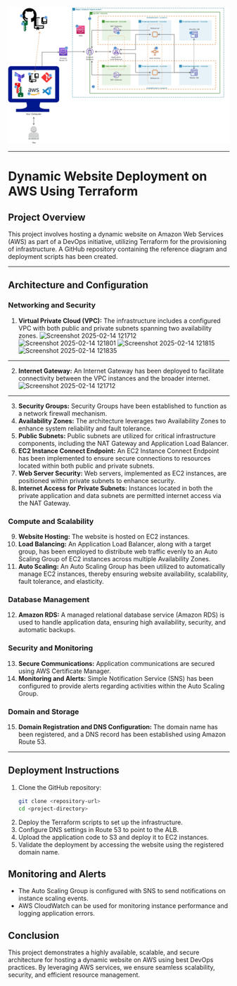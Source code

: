 ![Alt text](Terraform-Ecommerce-Architecture.jpg)


---

# Dynamic Website Deployment on AWS Using Terraform

## Project Overview

This project involves hosting a dynamic website on Amazon Web Services (AWS) as part of a DevOps initiative, utilizing Terraform for the provisioning of infrastructure. A GitHub repository containing the reference diagram and deployment scripts has been created.

---
## Architecture and Configuration

### **Networking and Security**

1. **Virtual Private Cloud (VPC):** The infrastructure includes a configured VPC with both public and private subnets spanning two availability zones.
![Screenshot 2025-02-14 121712](https://github.com/user-attachments/assets/8f392c65-d2c1-4baf-b1f0-82f4b0fde850)
![Screenshot 2025-02-14 121801](https://github.com/user-attachments/assets/a9409a41-e645-4f1f-bf74-3a87a5e475f6)
![Screenshot 2025-02-14 121815](https://github.com/user-attachments/assets/ddffa296-8e1d-409c-8d84-380c7fd5a2a5)
![Screenshot 2025-02-14 121835](https://github.com/user-attachments/assets/c3e76dd7-5faa-4d0a-8174-1043db7fc2d2)
---
2. **Internet Gateway:** An Internet Gateway has been deployed to facilitate connectivity between the VPC instances and the broader internet.
![Screenshot 2025-02-14 121712](https://github.com/user-attachments/assets/ed5b8b5d-189d-4ccc-a445-123b708b1462)
---
3. **Security Groups:** Security Groups have been established to function as a network firewall mechanism.
4. **Availability Zones:** The architecture leverages two Availability Zones to enhance system reliability and fault tolerance.
5. **Public Subnets:** Public subnets are utilized for critical infrastructure components, including the NAT Gateway and Application Load Balancer.
6. **EC2 Instance Connect Endpoint:** An EC2 Instance Connect Endpoint has been implemented to ensure secure connections to resources located within both public and private subnets.
7. **Web Server Security:** Web servers, implemented as EC2 instances, are positioned within private subnets to enhance security.
8. **Internet Access for Private Subnets:** Instances located in both the private application and data subnets are permitted internet access via the NAT Gateway.

### **Compute and Scalability**

9. **Website Hosting:** The website is hosted on EC2 instances.
10. **Load Balancing:** An Application Load Balancer, along with a target group, has been employed to distribute web traffic evenly to an Auto Scaling Group of EC2 instances across multiple Availability Zones.
11. **Auto Scaling:** An Auto Scaling Group has been utilized to automatically manage EC2 instances, thereby ensuring website availability, scalability, fault tolerance, and elasticity.

### **Database Management**

12. **Amazon RDS:** A managed relational database service (Amazon RDS) is used to handle application data, ensuring high availability, security, and automatic backups.

### **Security and Monitoring**

13. **Secure Communications:** Application communications are secured using AWS Certificate Manager.
14. **Monitoring and Alerts:** Simple Notification Service (SNS) has been configured to provide alerts regarding activities within the Auto Scaling Group.

### **Domain and Storage**

15. **Domain Registration and DNS Configuration:** The domain name has been registered, and a DNS record has been established using Amazon Route 53.

---

## Deployment Instructions

1. Clone the GitHub repository:
   ```sh
   git clone <repository-url>
   cd <project-directory>
   ```
2. Deploy the Terraform scripts to set up the infrastructure.
3. Configure DNS settings in Route 53 to point to the ALB.
4. Upload the application code to S3 and deploy it to EC2 instances.
5. Validate the deployment by accessing the website using the registered domain name.

## Monitoring and Alerts

- The Auto Scaling Group is configured with SNS to send notifications on instance scaling events.
- AWS CloudWatch can be used for monitoring instance performance and logging application errors.

## Conclusion

This project demonstrates a highly available, scalable, and secure architecture for hosting a dynamic website on AWS using best DevOps practices. By leveraging AWS services, we ensure seamless scalability, security, and efficient resource management.




